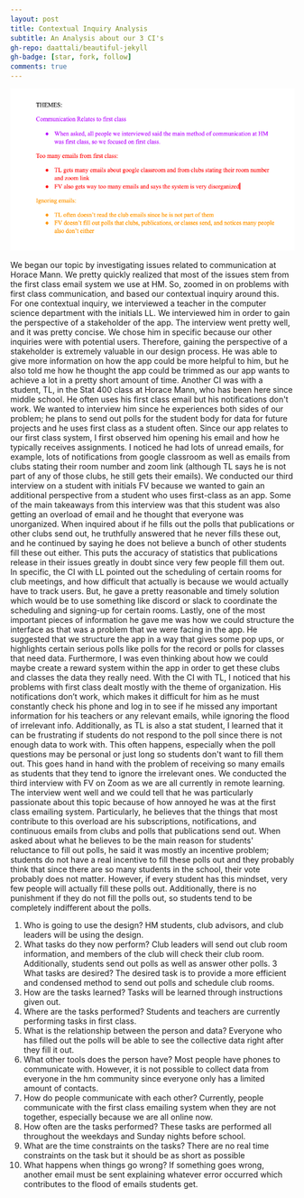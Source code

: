 ```yaml
---
layout: post
title: Contextual Inquiry Analysis
subtitle: An Analysis about our 3 CI's
gh-repo: daattali/beautiful-jekyll
gh-badge: [star, fork, follow]
comments: true
---
```

![Our Affinity Diagram](AffinityDiagram.png)

   We began our topic by investigating issues related to communication at Horace Mann. We pretty quickly realized that most of the issues stem from the first class email system we use at HM. So, zoomed in on problems with first class communication, and based our contextual inquiry around this. \
    For one contextual inquiry, we interviewed a teacher in the computer science department with the initials LL. We interviewed him in order to gain the perspective of a stakeholder of the app. The interview went pretty well, and it was pretty concise. We chose him in specific because our other inquiries were with potential users. Therefore, gaining the perspective of a stakeholder is extremely valuable in our design process. He was able to give more information on how the app could be more helpful to him, but he also told me how he thought the app could be trimmed as our app wants to achieve a lot in a pretty short amount of time. Another CI was with a student, TL, in the Stat 400 class at Horace Mann, who has been here since middle school. He often uses his first class email but his notifications don't work. We wanted to interview him since he experiences both sides of our problem; he plans to send out polls for the student body for data for future projects  and he uses first class as a student often. Since our app relates to our first class system, I first observed him opening his email and how he typically receives assignments. I noticed he had lots of unread emails, for example, lots of notifications from google classroom as well as emails from clubs stating their room number and zoom link (although TL says he is not part of any of those clubs, he still gets their emails). We conducted our third interview on a student with initials FV because we wanted to gain an additional perspective from a student who uses first-class as an app. Some of the main takeaways from this interview was that this student was also getting an overload of email and he thought that everyone was unorganized. When inquired about if he fills out the polls that publications or other clubs send out, he truthfully answered that he never fills these out, and he continued by saying he does not believe a bunch of other students fill these out either. This puts the accuracy of statistics that publications release in their issues greatly in doubt since very few people fill them out. \
    In specific, the CI with LL pointed out the scheduling of certain rooms for club meetings, and how difficult that actually is because we would actually have to track users. But, he gave a pretty reasonable and timely solution which would be to use something like discord or slack to coordinate the scheduling and signing-up for certain rooms. Lastly, one of the most important pieces of information he gave me was how we could structure the interface as that was a problem that we were facing in the app. He suggested that we structure the app in a way that gives some pop ups, or highlights certain serious polls like polls for the record or polls for classes that need data. Furthermore, I was even thinking about how we could maybe create a reward system within the app in order to get these clubs and classes the data they really need. With the CI with TL, I noticed that his problems with first class dealt mostly with the theme of organization. His notifications don’t work, which makes it difficult for him as he must constantly check his phone and log in to see if he missed any important information for his teachers or any relevant emails, while ignoring the flood of irrelevant info. Additionally, as TL is also a stat student, I learned that it can be frustrating if students do not respond to the poll since there is not enough data to work with. This often happens, especially when the poll questions may be personal or just long so students don't want to fill them out. This goes hand in hand with the problem of receiving so many emails as students that they tend to ignore the irrelevant ones. We conducted the third interview with FV on Zoom as we are all currently in remote learning. The interview went well and we could tell that he was particularly passionate about this topic because of how annoyed he was at the first class emailing system. Particularly, he believes that the things that most contribute to this overload are his subscriptions, notifications, and continuous emails from clubs and polls that publications send out. When asked about what he believes to be the main reason for students' reluctance to fill out polls, he said it was mostly an incentive problem; students do not have a real incentive to fill these polls out and they probably think that since there are so many students in the school, their vote probably does not matter. However, if every student has this mindset, very few people will actually fill these polls out. Additionally, there is no punishment if they do not fill the polls out, so students tend to be completely indifferent about the polls. 
  
1. Who is going to use the design? 
HM students, club advisors, and club leaders will be using the design. 
2. What tasks do they now perform? 
Club leaders will send out club room information, and members of the club will check their club room. Additionally, students send out polls as well as answer other polls.
3 What tasks are desired? 
The desired task is to provide a more efficient and condensed method to send out polls and schedule club rooms.
4. How are the tasks learned? 
Tasks will be learned through instructions given out.
5. Where are the tasks performed?
Students and teachers are currently performing tasks in first class.
6. What is the relationship between the person and data? 
Everyone who has filled out the polls will be able to see the collective data right after they fill it out.
7. What other tools does the person have?
Most people have phones to communicate with. However, it is not possible to collect data from everyone in the hm community since everyone only has a limited amount of contacts.
8. How do people communicate with each other?
Currently, people communicate with the first class emailing system when they are not together, especially because we are all online now. 
9. How often are the tasks performed?
These tasks are performed all throughout the weekdays and Sunday nights before school. 
10. What are the time constraints on the tasks?
There are no real time constraints on the task but it should be as short as possible 
11. What happens when things go wrong? 
If something goes wrong, another email must be sent explaining whatever error occurred which contributes to the flood of emails students get. 



